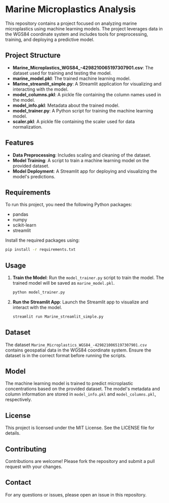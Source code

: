 # Marine Microplastics Analysis

This repository contains a project focused on analyzing marine microplastics using machine learning models. The project leverages data in the WGS84 coordinate system and includes tools for preprocessing, training, and deploying a predictive model.

## Project Structure

- **Marine_Microplastics_WGS84_-4298210065197307901.csv**: The dataset used for training and testing the model.
- **marine_model.pkl**: The trained machine learning model.
- **Marine_streamlit_simple.py**: A Streamlit application for visualizing and interacting with the model.
- **model_columns.pkl**: A pickle file containing the column names used in the model.
- **model_info.pkl**: Metadata about the trained model.
- **model_trainer.py**: A Python script for training the machine learning model.
- **scaler.pkl**: A pickle file containing the scaler used for data normalization.

## Features

- **Data Preprocessing**: Includes scaling and cleaning of the dataset.
- **Model Training**: A script to train a machine learning model on the provided dataset.
- **Model Deployment**: A Streamlit app for deploying and visualizing the model's predictions.

## Requirements

To run this project, you need the following Python packages:

- pandas
- numpy
- scikit-learn
- streamlit

Install the required packages using:

```bash
pip install -r requirements.txt
```

## Usage

1. **Train the Model**:
   Run the `model_trainer.py` script to train the model. The trained model will be saved as `marine_model.pkl`.

   ```bash
   python model_trainer.py
   ```

2. **Run the Streamlit App**:
   Launch the Streamlit app to visualize and interact with the model.

   ```bash
   streamlit run Marine_streamlit_simple.py
   ```

## Dataset

The dataset `Marine_Microplastics_WGS84_-4298210065197307901.csv` contains geospatial data in the WGS84 coordinate system. Ensure the dataset is in the correct format before running the scripts.

## Model

The machine learning model is trained to predict microplastic concentrations based on the provided dataset. The model's metadata and column information are stored in `model_info.pkl` and `model_columns.pkl`, respectively.

## License

This project is licensed under the MIT License. See the LICENSE file for details.

## Contributing

Contributions are welcome! Please fork the repository and submit a pull request with your changes.

## Contact

For any questions or issues, please open an issue in this repository.
